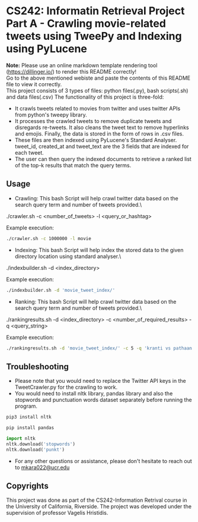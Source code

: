 # CS242: Informatin Retrieval Project Part A - Crawling movie-related tweets using TweePy and Indexing using PyLucene

**Note:** Please use an online markdown template rendering tool (<https://dillinger.io/>) to render this README correctly!\
Go to the above mentioned webiste and paste the contents of this README file to view it correctly.
\
This project consists of 3 types of files: python files(.py), bash scripts(.sh) and data files(.csv)
The functionality of this project is three-fold:
- It crawls tweets related to movies from twitter and uses twitter APIs from python's tweepy library.
- It processes the crawled tweets to remove duplicate tweets and disregards re-tweets. It also cleans the tweet text to remove hyperlinks and emojis. Finally, the data is stored in the form of rows in .csv files.
- These files are then indexed using PyLucene's Standard Analyser. tweet_id, created_at and tweet_text are the 3 fields that are indexed for each tweet.
- The user can then query the indexed documents to retrieve a ranked list of the top-k results that match the query terms.

## Usage

- Crawling: This bash Script will help crawl twitter data based on the search query term and number of tweets provided.\

./crawler.sh -c <number_of_tweets> -l <query_or_hashtag>

Example execution:
```bash
./crawler.sh -c 1000000 -l movie
```


- Indexing: This bash Script will help index the stored data to the given directory location using standard analyser.\

./indexbuilder.sh -d <index_directory>

Example execution:
```bash
./indexbuilder.sh -d 'movie_tweet_index/'
```


- Ranking: This bash Script will help crawl twitter data based on the search query term and number of tweets provided.\

./rankingresults.sh -d <index_directory> -c <number_of_required_results> -q <query_string>

Example execution:
```bash
./rankingresults.sh -d 'movie_tweet_index/' -c 5 -q 'kranti vs pathaan'
```

## Troubleshooting
- Please note that you would need to replace the Twitter API keys in the TweetCrawler.py for the crawling to work.
- You would need to install nltk library, pandas library and also the stopwords and punctuation words dataset separately before running the program.
```bash
pip3 install nltk
```
```bash
pip install pandas
```
```python
import nltk
nltk.download('stopwords')
nltk.download('punkt')
```
- For any other questions or assistance, please don't hesitate to reach out to <mkara022@ucr.edu>

## Copyrights
This project was done as part of the CS242-Information Retrival course in the University of California, Riverside.
The project was developed under the supervision of professor Vagelis Hristidis.
